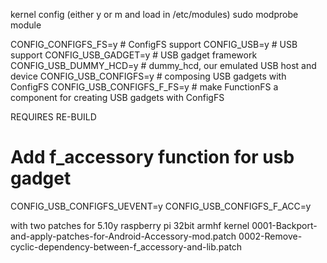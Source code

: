 kernel config (either y or m and load in /etc/modules)
sudo modprobe module

CONFIG_CONFIGFS_FS=y               # ConfigFS support
CONFIG_USB=y                       # USB support
CONFIG_USB_GADGET=y                # USB gadget framework
CONFIG_USB_DUMMY_HCD=y             # dummy_hcd, our emulated USB host and device
CONFIG_USB_CONFIGFS=y              # composing USB gadgets with ConfigFS
CONFIG_USB_CONFIGFS_F_FS=y         # make FunctionFS a component for creating USB gadgets with ConfigFS


REQUIRES RE-BUILD
# Add f_accessory function for usb gadget
CONFIG_USB_CONFIGFS_UEVENT=y
CONFIG_USB_CONFIGFS_F_ACC=y

with two patches for 5.10y raspberry pi 32bit armhf kernel
0001-Backport-and-apply-patches-for-Android-Accessory-mod.patch
0002-Remove-cyclic-dependency-between-f_accessory-and-lib.patch